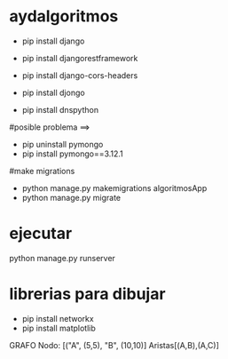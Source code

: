 # aydalgoritmos

- pip install django
- pip install djangorestframework
- pip install django-cors-headers

- pip install djongo
- pip install dnspython

#posible problema ==>

- pip uninstall pymongo
- pip install pymongo==3.12.1

#make migrations

- python manage.py makemigrations algoritmosApp
- python manage.py migrate

# ejecutar
python manage.py runserver

# librerias para dibujar
- pip install networkx
- pip install matplotlib

GRAFO
Nodo: [("A", (5,5), "B", (10,10)]
Aristas[(A,B),(A,C)]
